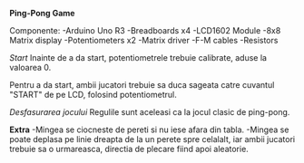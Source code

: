 **Ping-Pong Game** 

Componente:
-Arduino Uno R3
-Breadboards x4
-LCD1602 Module
-8x8 Matrix display
-Potentiometers x2
-Matrix driver
-F-M cables
-Resistors

*Start*
Inainte de a da start, potentiometrele trebuie calibrate, aduse la valoarea 0.

Pentru a da start, ambii jucatori trebuie sa duca sageata catre cuvantul "START" de pe LCD, folosind potentiometrul.


*Desfasurarea jocului*
Regulile sunt aceleasi ca la jocul clasic de ping-pong.

**Extra**
-Mingea se ciocneste de pereti si nu iese afara din tabla.
-Mingea se poate deplasa pe linie dreapta de la un perete spre celalalt, iar ambii jucatori trebuie sa o urmareasca, directia de plecare fiind apoi aleatorie.

